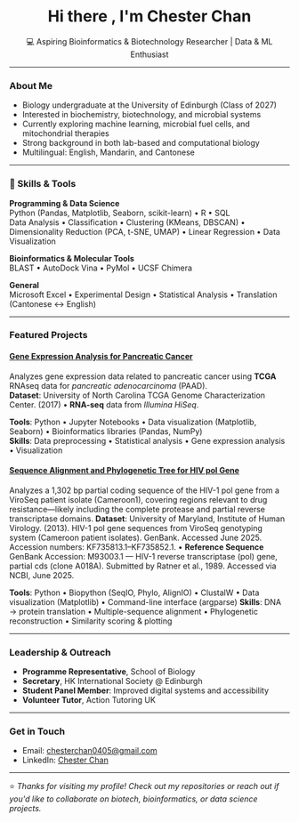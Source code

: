 <h1 align="center">Hi there , I'm Chester Chan</h1>
<p align="center">
  💻 Aspiring Bioinformatics & Biotechnology Researcher |  Data & ML Enthusiast  
</p>

---

### About Me

- Biology undergraduate at the University of Edinburgh (Class of 2027)
- Interested in biochemistry, biotechnology, and microbial systems
- Currently exploring machine learning, microbial fuel cells, and mitochondrial therapies
- Strong background in both lab-based and computational biology
- Multilingual: English, Mandarin, and Cantonese

---

### 🔧 Skills & Tools

**Programming & Data Science**  
Python (Pandas, Matplotlib, Seaborn, scikit-learn) • R • SQL  
Data Analysis • Classification • Clustering (KMeans, DBSCAN) • Dimensionality Reduction (PCA, t-SNE, UMAP) • Linear Regression • Data Visualization

**Bioinformatics & Molecular Tools**  
BLAST • AutoDock Vina • PyMol • UCSF Chimera

**General**  
Microsoft Excel • Experimental Design • Statistical Analysis • Translation (Cantonese ↔ English)

---

###  Featured Projects

####  [Gene Expression Analysis for Pancreatic Cancer](https://github.com/cchan0405/pancreatic_cancer_gene_expression)
Analyzes gene expression data related to pancreatic cancer using **TCGA** RNAseq data for *pancreatic adenocarcinoma* (PAAD).  
**Dataset**: University of North Carolina TCGA Genome Characterization Center. (2017) • **RNA-seq** data from *Illumina HiSeq*.

**Tools**: Python • Jupyter Notebooks • Data visualization (Matplotlib, Seaborn) • Bioinformatics libraries (Pandas, NumPy)  
**Skills**: Data preprocessing • Statistical analysis • Gene expression analysis • Visualization

####  [Sequence Alignment and Phylogenetic Tree for HIV pol Gene](https://github.com/cchan0405/clustal_w_alignment)
Analyzes a 1,302 bp partial coding sequence of the HIV-1 pol gene from a ViroSeq patient isolate (Cameroon1), covering regions relevant to drug resistance—likely including the complete protease and partial reverse transcriptase domains.
**Dataset**: University of Maryland, Institute of Human Virology. (2013). HIV-1 pol gene sequences from ViroSeq genotyping system (Cameroon patient isolates). GenBank. Accessed June 2025.
Accession numbers: KF735813.1–KF735852.1. • **Reference Sequence** GenBank Accession: M93003.1 — HIV-1 reverse transcriptase (pol) gene, partial cds (clone A018A). Submitted by Ratner et al., 1989. Accessed via NCBI, June 2025.

**Tools**: Python • Biopython (SeqIO, Phylo, AlignIO) • ClustalW • Data visualization (Matplotlib) • Command-line interface (argparse)
**Skills**: DNA → protein translation • Multiple-sequence alignment • Phylogenetic reconstruction • Similarity scoring & plotting

---

###  Leadership & Outreach

- **Programme Representative**, School of Biology  
- **Secretary**, HK International Society @ Edinburgh  
- **Student Panel Member**: Improved digital systems and accessibility  
- **Volunteer Tutor**, Action Tutoring UK

---

### Get in Touch

- Email: [chesterchan0405@gmail.com](mailto:chesterchan0405@gmail.com)  
- LinkedIn: [Chester Chan](https://www.linkedin.com/in/chester-chan-8b738a29a/)  

---

⭐ *Thanks for visiting my profile! Check out my repositories or reach out if you'd like to collaborate on biotech, bioinformatics, or data science projects.*
